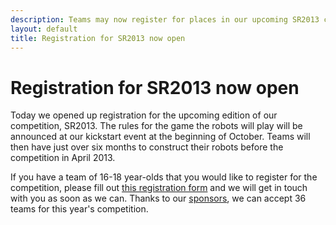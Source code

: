 ```yaml
---
description: Teams may now register for places in our upcoming SR2013 competition
layout: default
title: Registration for SR2013 now open
---
```

Registration for SR2013 now open
=================================

Today we opened up registration for the upcoming edition of our competition, SR2013.
The rules for the game the robots will play will be announced at our kickstart event at the beginning of October.
Teams will then have just over six months to construct their robots before the competition in April 2013.

If you have a team of 16-18 year-olds that you would like to register for the competition,
 please fill out [this registration form](/schools/how_to_enter) and we will get in touch with you as soon as we can.
Thanks to our [sponsors](/about/sponsors), we can accept 36 teams for this year's competition.
